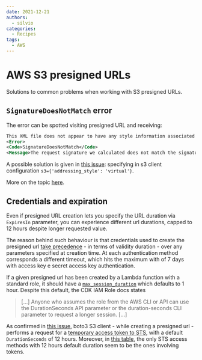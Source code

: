 ```yaml
---
date: 2021-12-21
authors:
  - silvio
categories:
  - Recipes
tags:
  - AWS
---
```


# AWS S3 presigned URLs

Solutions to common problems when working with S3 presigned URLs.

<!-- more -->

## `SignatureDoesNotMatch` error

The error can be spotted visiting presigned URL and receiving:

```xml
This XML file does not appear to have any style information associated with it. The document tree is shown below.
<Error>
<Code>SignatureDoesNotMatch</Code>
<Message>The request signature we calculated does not match the signature you provided. Check your key and signing method.</Message>
```

A possible solution is given in [this issue](https://github.com/boto/boto3/issues/1644): specifying in s3 client configuration `s3={​​​​​​'addressing_style': 'virtual'}​​​​​​`.

More on the topic [here](https://botocore.amazonaws.com/v1/documentation/api/latest/reference/config.html#botocore.config.Config).

## Credentials and expiration

Even if presigned URL creation lets you specify the URL duration via `ExpiresIn` parameter, you can experience different url durations, capped to 12 hours despite longer requested value.

The reason behind such behaviour is that credentials used to create the presigned url [take precedence](https://aws.amazon.com/it/premiumsupport/knowledge-center/presigned-url-s3-bucket-expiration/) - in terms of validity duration - over any parameters specified at creation time. At each authentication method corresponds a different timeout, which hits the maximum with of 7 days with access key e secret access key authentication.

If a given presigned url has been created by a Lambda function with a standard role, it should have a [`max_session_duration`](https://docs.aws.amazon.com/cdk/api/latest/python/aws_cdk.aws_iam/Role.html#aws_cdk.aws_iam.Role) which defaults to 1 hour. Despite this default, the CDK IAM Role docs states

> [...] Anyone who assumes the role from the AWS CLI or API can use the DurationSeconds API parameter or the duration-seconds CLI parameter to request a longer session. [...]

As confirmed in [this issue](https://github.com/boto/boto3/issues/2392#issuecomment-616755975), boto3 S3 client - while creating a presigned url - performs a request for a [temporary access token to STS](https://docs.aws.amazon.com/STS/latest/APIReference/API_GetSessionToken.html#API_GetSessionToken_RequestParameters), with a default `DurationSeconds` of 12 hours. Moreover, in [this table](https://docs.aws.amazon.com/IAM/latest/UserGuide/id_credentials_temp_request.html#stsapi_comparison), the only STS access methods with 12 hours default duration seem to be the ones involving tokens.
